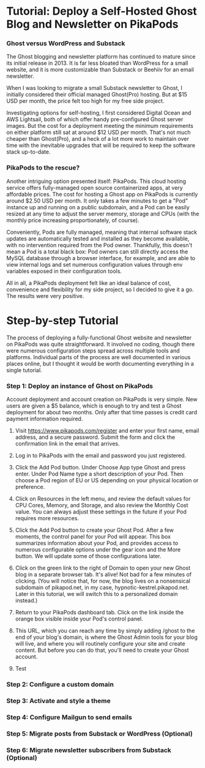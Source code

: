 # Tutorial: Deploy a Self-Hosted Ghost Blog and Newsletter on PikaPods

### Ghost versus WordPress and Substack

The Ghost blogging and newsletter platform has continued to mature since its initial release in 2013. It is far less bloated than WordPress for a small website, and it is more customizable than Substack or Beehiiv for an email newsletter.

When I was looking to migrate a small Substack newsletter to Ghost, I initially considered their official managed Ghost(Pro) hosting. But at $15 USD per month, the price felt too high for my free side project. 

Investigating options for self-hosting, I first considered Digital Ocean and AWS Lightsail, both of which offer handy pre-configured Ghost server images. But the cost for a deployment meeting the minimum requirements on either platform still sat at around $12 USD per month. That's not much cheaper than Ghost(Pro), and a heck of a lot more work to maintain over time with the inevitable upgrades that will be required to keep the software stack up-to-date.

### PikaPods to the rescue?
Another intriguing option presented itself: PikaPods. This cloud hosting service offers fully-managed open source containerized apps, at very affordable prices. The cost for hosting a Ghost app on PikaPods is currently around $2.50 USD per month. It only takes a few minutes to get a "Pod" instance up and running on a public subdomain, and a Pod can be easily resized at any time to adjust the server memory, storage and CPUs (with the monthly price increasing proportionately, of course).

Conveniently, Pods are fully managed, meaning that internal software stack updates are automatically tested and installed as they become available, with no intervention required from the Pod owner. Thankfully, this doesn't mean a Pod is a total black box: Pod owners can still directly access the MySQL database through a browser interface, for example, and are able to view internal logs and set numerous configuration values through env variables exposed in their configuration tools. 

All in all, a PikaPods deployment felt like an ideal balance of cost, convenience and flexibility for my side project, so I decided to give it a go. The results were very positive.

# Step-by-step Tutorial
The process of deploying a fully-functional Ghost website and newsletter on PikaPods was quite straightforward. It involved no coding, though there were numerous configuration steps spread across multiple tools and platforms. Individual parts of the process are well documented in various places online, but I thought it would be worth documenting everything in a single tutorial.

### Step 1: Deploy an instance of Ghost on PikaPods
Account deployment and account creation on PikaPods is very simple. New users are given a $5 balance, which is enough to try and test a Ghost deployment for about two months. Only after that time passes is credit card payment information required.

1. Visit https://www.pikapods.com/register and enter your first name, email address, and a secure password. Submit the form and click the confirmation link in the email that arrives.

2. Log in to PikaPods with the email and password you just registered.

3. Click the Add Pod button. Under Choose App type Ghost and press enter. Under Pod Name type a short description of your Pod. Then choose a Pod region of EU or US depending on your physical location or preference.

4. Click on Resources in the left menu, and review the default values for CPU Cores, Memory, and Storage, and also review the Monthly Cost value. You can always adjust these settings in the future if your Pod requires more resources.

5. Click the Add Pod button to create your Ghost Pod. After a few moments, the control panel for your Pod will appear. This box summarizes information about your Pod, and provides access to numerous configurable options under the gear icon and the More button. We will update some of those configurations later.

6. Click on the green link to the right of Domain to open your new Ghost blog in a separate browser tab. It's alive! Not bad for a few minutes of clicking. (You will notice that, for now, the blog lives on a nonsensical subdomain of pikapod.net, in my case, hypnotic-kestrel.pikapod.net. Later in this tutorial, we will switch this to a personalized domain instead.)

7. Return to your PikaPods dashboard tab. Click on the link inside the orange box visible inside your Pod's control panel. 

8. This URL, which you can reach any time by simply adding /ghost to the end of your blog's domain, is where the Ghost Admin tools for your blog will live, and where you will routinely configure your site and create content. But before you can do that, you'll need to create your Ghost account.

9. Test 

### Step 2: Configure a custom domain


### Step 3: Activate and style a theme


### Step 4: Configure Mailgun to send emails


### Step 5: Migrate posts from Substack or WordPress (Optional)


### Step 6: Migrate newsletter subscribers from Substack (Optional)



